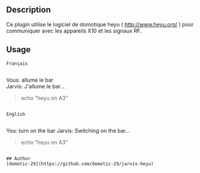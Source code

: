 <!---
IMPORTANT
=========
This README.md is displayed in the WebStore as well as within Jarvis app
Please do not change the structure of this file
Fill-in Description, Usage & Author sections
Make sure to rename the [en] folder into the language code your plugin is written in (ex: fr, es, de, it...)
For multi-language plugin:
- clone the language directory and translate commands/functions.sh
- optionally write the Description / Usage sections in several languages
-->
## Description
Ce plugin utilise le logiciel de domotique heyu ( http://www.heyu.org/ ) pour communiquer avec les appareils X10 et les signaux RF.

## Usage
```
Français                                                                                                                                                                                                       
                                                                                                                                                                                                                  
   ```                                                                                                                                                                                                            
   Vous: allume le bar                                                                                                                                                                                            
   Jarvis: J'allume le bar...                                                                                                                                                                                     
   > echo "heyu on A3"                                                                                                                                                                
   ```                                                                                                                                                                                                            
    
   English
    
   ```
   You: turn on the bar
   Jarvis: Switching on the bar...
   > echo "heyu on A3"

```

## Author
[domotic-29](https://github.com/domotic-29/jarvis-heyu)
